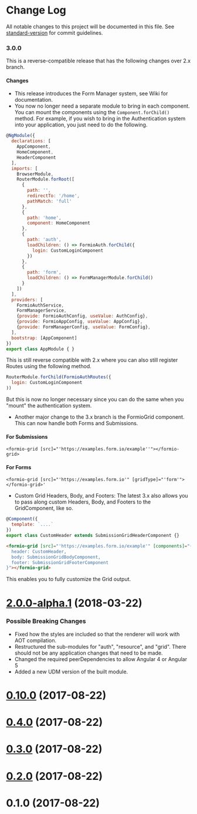 # Change Log

All notable changes to this project will be documented in this file. See [standard-version](https://github.com/conventional-changelog/standard-version) for commit guidelines.

### 3.0.0
This is a reverse-compatible release that has the following changes over 2.x branch.

#### Changes
 - This release introduces the Form Manager system, see Wiki for documentation.
 - You now no longer need a separate module to bring in each component. You can mount the components using the ```Component.forChild()``` method. For example, if you wish to bring in the Authentication system into your application, you just need to do the following.
 
 ```js
 @NgModule({
   declarations: [
     AppComponent,
     HomeComponent,
     HeaderComponent
   ],
   imports: [
     BrowserModule,
     RouterModule.forRoot([
       {
         path: '',
         redirectTo: '/home',
         pathMatch: 'full'
       },
       {
         path: 'home',
         component: HomeComponent
       },
       {
         path: 'auth',
         loadChildren: () => FormioAuth.forChild({
           login: CustomLoginComponent
         })
       },
       {
         path: 'form',
         loadChildren: () => FormManagerModule.forChild()
       }
     ])
   ],
   providers: [
     FormioAuthService,
     FormManagerService,
     {provide: FormioAuthConfig, useValue: AuthConfig},
     {provide: FormioAppConfig, useValue: AppConfig},
     {provide: FormManagerConfig, useValue: FormConfig},
   ],
   bootstrap: [AppComponent]
 })
 export class AppModule { }
 ```
 
 This is still reverse compatible with 2.x where you can also still register Routes using the following method.
 
 ```js
 RouterModule.forChild(FormioAuthRoutes({
   login: CustomLoginComponent
 ))
 ```
 
 But this is now no longer necessary since you can do the same when you "mount" the authentication system.

 - Another major change to the 3.x branch is the FormioGrid component. This can now handle both Forms and Submissions.
 
 #### For Submissions
 ```<formio-grid [src]="'https://examples.form.io/example''"></formio-grid>```
 
 #### For Forms
 ```<formio-grid [src]="'https://examples.form.io'" [gridType]="'form'"></formio-grid>'```
 
 - Custom Grid Headers, Body, and Footers: The latest 3.x also allows you to pass along custom Headers, Body, and Footers to the GridComponent, like so.
 
 ```js
 @Component({
   template: `....`
 })
 export class CustomHeader extends SubmissionGridHeaderComponent {}
 ```
 
 ```html
 <formio-grid [src]="'https://examples.form.io/example'" [components]="{
   header: CustomHeader,
   body: SubmissionGridBodyComponent,
   footer: SubmissionGridFooterComponent
 }"></formio-grid>
 ```
 
 This enables you to fully customize the Grid output.

<a name="2.0.0-alpha.1"></a>
# [2.0.0-alpha.1](https://github.com/formio/angular-formio/compare/v2.0.0-alpha.1...v1.18.0) (2018-03-22)

### Possible Breaking Changes
 - Fixed how the styles are included so that the renderer will work with AOT compilation.
 - Restructured the sub-modules for "auth", "resource", and "grid". There should not be any application changes that need to be made.
 - Changed the required peerDependencies to allow Angular 4 or Angular 5
 - Added a new UDM version of the built module.

<a name="0.10.0"></a>
# [0.10.0](https://github.com/formio/angular-formio/compare/v0.2.0...v0.10.0) (2017-08-22)



<a name="0.4.0"></a>
# [0.4.0](https://github.com/formio/angular-formio/compare/v0.2.0...v0.4.0) (2017-08-22)



<a name="0.3.0"></a>
# [0.3.0](https://github.com/formio/angular-formio/compare/v0.2.0...v0.3.0) (2017-08-22)



<a name="0.2.0"></a>
# [0.2.0](https://github.com/formio/angular-formio/compare/v0.1.0...v0.2.0) (2017-08-22)



<a name="0.1.0"></a>
# 0.1.0 (2017-08-22)
